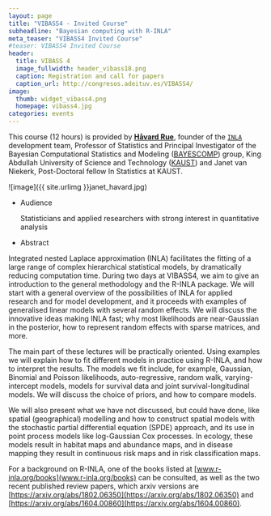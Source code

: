 ```yaml
---
layout: page
title: "VIBASS4 - Invited Course"
subheadline: "Bayesian computing with R-INLA"
meta_teaser: "VIBASS4 Invited Course"
#teaser: VIBASS4 Invited Course
header:
  title: VIBASS 4
  image_fullwidth: header_vibass18.png
  caption: Registration and call for papers
  caption_url: http://congresos.adeituv.es/VIBASS4/
image:
  thumb: widget_vibass4.png
  homepage: vibass4.jpg
categories: events
---
```


<!--[R-INLA](http://www.r-inla.org/)-->

This course (12 hours) is provided by [__Håvard Rue__](https://cemse.kaust.edu.sa/bayescomp/people/person/haavard-rue), founder of the [`INLA`](http://www.r-inla.org/) development team, Professor of Statistics and Principal Investigator of the Bayesian Computational Statistics and Modeling ([BAYESCOMP](https://cemse.kaust.edu.sa/bayescomp)) group, King Abdullah University of Science and Technology ([KAUST](https://kaust.edu.sa/)) and Janet van Niekerk, Post-Doctoral fellow In Statistics at KAUST.

![image]({{ site.urlimg }}janet_havard.jpg) 

- Audience

    Statisticians and applied researchers with strong interest in quantitative analysis

- Abstract

Integrated nested Laplace approximation (INLA) facilitates the
fitting of a large range of complex hierarchical statistical
models, by dramatically reducing computation time. During two days
at VIBASS4, we aim to give an introduction to the general
methodology and the R-INLA package. We will start with a general
overview of the possibilities of INLA for applied research and for
model development, and it proceeds with examples of generalised
linear models with several random effects. We will discuss the
innovative ideas making INLA fast; why most likelihoods are
near-Gaussian in the posterior, how to represent random effects
with sparse matrices, and more.

The main part of these lectures will be practically oriented.
Using examples we will explain how to fit different models in
practice using R-INLA, and how to interpret the results. The
models we fit include, for example, Gaussian, Binomial and Poisson
likelihoods, auto-regressive, random walk, varying-intercept
models, models for survival data and joint survival-longitudinal
models. We will discuss the choice of priors, and how to compare
models.

We will also present what we have not discussed, but could have
done, like spatial (geographical) modelling and how to construct
spatial models with the stochastic partial differential equation
(SPDE) approach, and its use in point process models like
log-Gaussian Cox processes. In ecology, these models result in
habitat maps and abundance maps, and in disease mapping they
result in continuous risk maps and in risk classification maps.

For a background on R-INLA, one of the books listed at
[www.r-inla.org/books](www.r-inla.org/books)
can be consulted, as well as the two
recent published review papers, which arxiv versions are
[https://arxiv.org/abs/1802.06350](https://arxiv.org/abs/1802.06350)
and [https://arxiv.org/abs/1604.00860](https://arxiv.org/abs/1604.00860).
